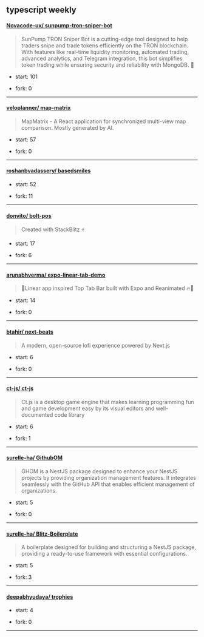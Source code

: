 ## typescript weekly

#### [Novacode-ux/ sunpump-tron-sniper-bot](https://github.com/Novacode-ux/sunpump-tron-sniper-bot)
>  SunPump TRON Sniper Bot is a cutting-edge tool designed to help traders snipe and trade tokens efficiently on the TRON blockchain. With features like real-time liquidity monitoring, automated trading, advanced analytics, and Telegram integration, this bot simplifies token trading while ensuring security and reliability with MongoDB. 🚀
+ start: 101
+ fork: 0
---
#### [veloplanner/ map-matrix](https://github.com/veloplanner/map-matrix)
>  MapMatrix - A React application for synchronized multi-view map comparison. Mostly generated by AI.
+ start: 57
+ fork: 0
---
#### [roshanbvadassery/ basedsmiles](https://github.com/roshanbvadassery/basedsmiles)
>  
+ start: 52
+ fork: 11
---
#### [donvito/ bolt-pos](https://github.com/donvito/bolt-pos)
>  Created with StackBlitz ⚡️
+ start: 17
+ fork: 6
---
#### [arunabhverma/ expo-linear-tab-demo](https://github.com/arunabhverma/expo-linear-tab-demo)
>  📱Linear app inspired Top Tab Bar built with Expo and Reanimated 🔥🚀
+ start: 14
+ fork: 0
---
#### [btahir/ next-beats](https://github.com/btahir/next-beats)
>   A modern, open-source lofi experience powered by Next.js
+ start: 6
+ fork: 0
---
#### [ct-js/ ct-js](https://github.com/ct-js/ct-js)
>  Ct.js is a desktop game engine that makes learning programming fun and game development easy by its visual editors and well-documented code library
+ start: 6
+ fork: 1
---
#### [surelle-ha/ GithubOM](https://github.com/surelle-ha/GithubOM)
>  GHOM is a NestJS package designed to enhance your NestJS projects by providing organization management features. It integrates seamlessly with the GitHub API that enables efficient management of organizations.
+ start: 5
+ fork: 0
---
#### [surelle-ha/ Blitz-Boilerplate](https://github.com/surelle-ha/Blitz-Boilerplate)
>  A boilerplate designed for building and structuring a NestJS package, providing a ready-to-use framework with essential configurations.
+ start: 5
+ fork: 3
---
#### [deepabhyudaya/ trophies](https://github.com/deepabhyudaya/trophies)
>  
+ start: 4
+ fork: 0
---